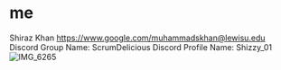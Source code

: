 # me
Shiraz Khan
https://www.google.com/muhammadskhan@lewisu.edu
Discord Group Name: ScrumDelicious Discord Profile Name: Shizzy_01
![IMG_6265](https://github.com/user-attachments/assets/a00cf0a1-d63a-44b8-8776-23606fea1285)
